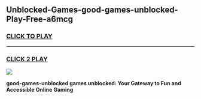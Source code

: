 
## Unblocked-Games-good-games-unblocked-Play-Free-a6mcg
<h3>
<a href="https://premium76.site?title=good-games-unblocked&ref=23A">CLICK TO PLAY</a></h3>
<hr>

<h3>
<a href="https://premium76.site?title=good-games-unblocked&ref=23A">CLICK 2 PLAY</a>
  
</h3>

<a href="https://premium76.site?title=good-games-unblocked&ref=23A"><img src="https://clearcache.store/games.png"></a>


**good-games-unblocked games unblocked: Your Gateway to Fun and Accessible Online Gaming**
